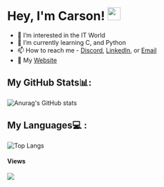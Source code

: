 # Hey, I'm Carson! <img src="https://raw.githubusercontent.com/MartinHeinz/MartinHeinz/master/wave.gif" width="30px">

- 👀 I’m interested in the IT World
- 🌱 I’m currently learning C, and Python
- 📫 How to reach me - [Discord](discordapp.com/users/carson#9959), [LinkedIn](https://www.linkedin.com/in/carsonfulmer/), or [Email](mailto:carsonhcf@gmail.com)
- 📧 My [Website](http://carsonfulmer.com)

<!---
carsonful/carsonful is a ✨ special ✨ repository because its `README.md` (this file) appears on your GitHub profile.
You can click the Preview link to take a look at your changes.
--->


## My GitHub Stats📊:

![Anurag's GitHub stats](https://github-readme-stats.vercel.app/api?username=carsonful&show_icons=true&theme=dracula)


## My Languages💻 : 


![Top Langs](https://github-readme-stats.vercel.app/api/top-langs/?username=carsonful&langs_count=8)

#### Views

![](https://komarev.com/ghpvc/?username=carsonful&color=blue)
